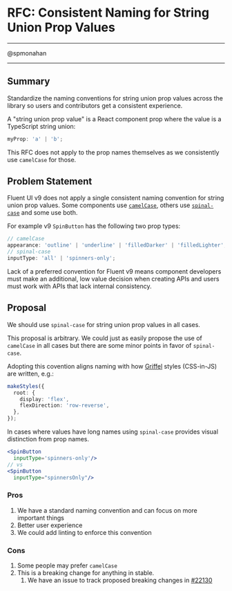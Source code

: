 # RFC: Consistent Naming for String Union Prop Values

---

@spmonahan

---

## Summary

Standardize the naming conventions for string union prop values across the library so users and contributors get a consistent experience.

A "string union prop value" is a React component prop where the value is a TypeScript string union:

```ts
myProp: 'a' | 'b';
```

This RFC does not apply to the prop names themselves as we consistently use `camelCase` for those.

## Problem Statement

Fluent UI v9 does not apply a single consistent naming convention for string union prop values. Some components use [`camelCase`](https://en.wikipedia.org/wiki/Camel_case), others use [`spinal-case`](https://en.wikipedia.org/wiki/Letter_case#Kebab_case) and some use both.

For example v9 `SpinButton` has the following two prop types:

```ts
// camelCase
appearance: 'outline' | 'underline' | 'filledDarker' | 'filledLighter';
// spinal-case
inputType: 'all' | 'spinners-only';
```

Lack of a preferred convention for Fluent v9 means component developers must make an additional, low value decision when creating APIs and users must work with APIs that lack internal consistency.

## Proposal

We should use `spinal-case` for string union prop values in all cases.

This proposal is arbitrary. We could just as easily propose the use of `camelCase` in all cases but there are some minor points in favor of `spinal-case`.

Adopting this covention aligns naming with how [Griffel](https://github.com/microsoft/griffel) styles (CSS-in-JS) are written, e.g.:

```ts
makeStyles({
  root: {
    display: 'flex',
    flexDirection: 'row-reverse',
  },
});
```

In cases where values have long names using `spinal-case` provides visual distinction from prop names.

```jsx
<SpinButton
  inputType='spinners-only'/>
// vs
<SpinButton
  inputType="spinnersOnly"/>
```

### Pros

1. We have a standard naming convention and can focus on more important things
2. Better user experience
3. We could add linting to enforce this convention

### Cons

1. Some people may prefer `camelCase`
2. This is a breaking change for anything in stable.
   1. We have an issue to track proposed breaking changes in [#22130](https://github.com/microsoft/fluentui/issues/22130)
